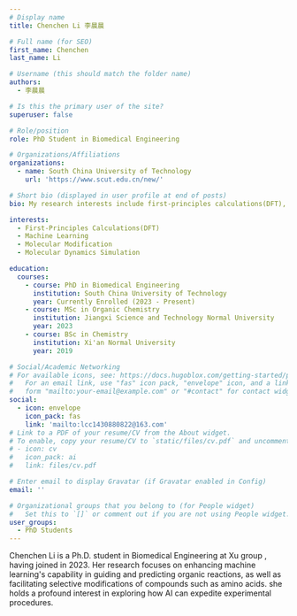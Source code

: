 ```yaml
---
# Display name
title: Chenchen Li 李晨晨

# Full name (for SEO)
first_name: Chenchen
last_name: Li

# Username (this should match the folder name)
authors:
  - 李晨晨

# Is this the primary user of the site?
superuser: false

# Role/position
role: PhD Student in Biomedical Engineering

# Organizations/Affiliations
organizations:
  - name: South China University of Technology
    url: 'https://www.scut.edu.cn/new/'

# Short bio (displayed in user profile at end of posts)
bio: My research interests include first-principles calculations(DFT), machine learning, molecular modification, molecular dynamics simulation.

interests:
  - First-Principles Calculations(DFT)
  - Machine Learning
  - Molecular Modification
  - Molecular Dynamics Simulation

education:
  courses:
    - course: PhD in Biomedical Engineering
      institution: South China University of Technology
      year: Currently Enrolled (2023 - Present)
    - course: MSc in Organic Chemistry
      institution: Jiangxi Science and Technology Normal University
      year: 2023
    - course: BSc in Chemistry
      institution: Xi'an Normal University
      year: 2019

# Social/Academic Networking
# For available icons, see: https://docs.hugoblox.com/getting-started/page-builder/#icons
#   For an email link, use "fas" icon pack, "envelope" icon, and a link in the
#   form "mailto:your-email@example.com" or "#contact" for contact widget.
social:
  - icon: envelope
    icon_pack: fas
    link: 'mailto:lcc1430880822@163.com'
# Link to a PDF of your resume/CV from the About widget.
# To enable, copy your resume/CV to `static/files/cv.pdf` and uncomment the lines below.
# - icon: cv
#   icon_pack: ai
#   link: files/cv.pdf

# Enter email to display Gravatar (if Gravatar enabled in Config)
email: ''

# Organizational groups that you belong to (for People widget)
#   Set this to `[]` or comment out if you are not using People widget.
user_groups:
  - PhD Students
---
```


Chenchen Li is a Ph.D. student in Biomedical Engineering at Xu group , having joined in 2023. Her research focuses on enhancing machine learning's capability in guiding and predicting organic reactions, as well as facilitating selective modifications of compounds such as amino acids. she holds a profound interest in exploring how AI can expedite experimental procedures.
